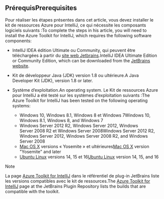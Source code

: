 ## <a name="prerequisites"></a><span data-ttu-id="b9700-101">Prérequis</span><span class="sxs-lookup"><span data-stu-id="b9700-101">Prerequisites</span></span>
<span data-ttu-id="b9700-102">Pour réaliser les étapes présentes dans cet article, vous devez installer le kit de ressources Azure pour IntelliJ, ce qui nécessite les composants logiciels suivants :</span><span class="sxs-lookup"><span data-stu-id="b9700-102">To complete the steps in his article, you will need to install the Azure Toolkit for IntelliJ, which requires the following software components:</span></span>

* <span data-ttu-id="b9700-103">IntelliJ IDEA édition Ultimate ou Community, qui peuvent être téléchargées à partir du [site web Jetbrains](https://www.jetbrains.com/idea/download/).</span><span class="sxs-lookup"><span data-stu-id="b9700-103">IntelliJ IDEA Ultimate Edition or Community Edition, which can be downloaded from the [JetBrains website](https://www.jetbrains.com/idea/download/).</span></span>
* <span data-ttu-id="b9700-104">Kit de développeur Java (JDK) version 1.8 ou ultérieure.</span><span class="sxs-lookup"><span data-stu-id="b9700-104">A Java Developer Kit (JDK), version 1.8 or later.</span></span>
* <span data-ttu-id="b9700-105">Système d’exploitation.</span><span class="sxs-lookup"><span data-stu-id="b9700-105">An operating system.</span></span> <span data-ttu-id="b9700-106">Le Kit de ressources Azure pour IntelliJ a été testé sur les systèmes d’exploitation suivants :</span><span class="sxs-lookup"><span data-stu-id="b9700-106">The Azure Toolkit for IntelliJ has been tested on the following operating systems:</span></span>
  
  * <span data-ttu-id="b9700-107">Windows 10, Windows 8.1, Windows 8 et Windows 7</span><span class="sxs-lookup"><span data-stu-id="b9700-107">Windows 10, Windows 8.1, Windows 8, and Windows 7</span></span>
  * <span data-ttu-id="b9700-108">Windows Server 2012 R2, Windows Server 2012, Windows Server 2008 R2 et Windows Server 2008</span><span class="sxs-lookup"><span data-stu-id="b9700-108">Windows Server 2012 R2, Windows Server 2012, Windows Server 2008 R2, and Windows Server 2008</span></span>
  * <span data-ttu-id="b9700-109">[Mac OS X](http://www.apple.com/osx) versions « Yosemite » et ultérieures</span><span class="sxs-lookup"><span data-stu-id="b9700-109">[Mac OS X](http://www.apple.com/osx) version "Yosemite" and later</span></span>
  * <span data-ttu-id="b9700-110">[Ubuntu Linux](http://www.ubuntu.com) versions 14, 15 et 16</span><span class="sxs-lookup"><span data-stu-id="b9700-110">[Ubuntu Linux](http://www.ubuntu.com) version 14, 15, and 16</span></span>

> [!NOTE]
> 
> <span data-ttu-id="b9700-111">La page [Azure Toolkit for IntelliJ](https://plugins.jetbrains.com/plugin/8053) dans le référentiel de plug-in JetBrains liste les versions compatibles avec le kit de ressources.</span><span class="sxs-lookup"><span data-stu-id="b9700-111">The [Azure Toolkit for IntelliJ](https://plugins.jetbrains.com/plugin/8053) page at the JetBrains Plugin Repository lists the builds that are compatible with the toolkit.</span></span>
> 

<!--
> [!IMPORTANT]
> 
> If you are using the Azure Toolkit for IntelliJ on Windows, the toolkit requires installing the Azure SDK 2.9.6 or later in order to use the Azure emulator. You have two options for installing the Azure SDK:
> 
> * You can download and install the Azure SDK by using the [Web Platform Installer (WebPI)](http://go.microsoft.com/fwlink/?LinkID=252838).
> * If you do not have the Azure SDK installed when you create your first Azure deployment project, you will be prompted to automatically download install the requisite version of the Azure SDK.
> 
> Note that the Azure SDK is only required on Windows.
> 
-->
